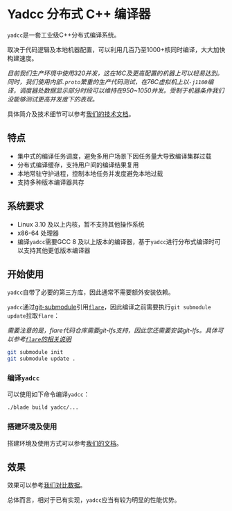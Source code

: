 # Yadcc 分布式 C++ 编译器

`yadcc`是一套工业级C++分布式编译系统。

取决于代码逻辑及本地机器配置，可以利用几百乃至1000+核同时编译，大大加快构建速度。

*目前我们生产环境中使用320并发，这在16C及更高配置的机器上可以轻易达到。同时，我们使用内部`.proto`繁重的生产代码测试，在76C虚拟机上以`-j1100`编译，调度器处数据显示部分时段可以维持在950~1050并发。受制于机器条件我们没能够测试更高并发度下的表现。*

具体简介及技术细节可以参考[我们的技术文档](yadcc/doc)。

## 特点

- 集中式的编译任务调度，避免多用户场景下因任务量大导致编译集群过载
- 分布式编译缓存，支持用户间的编译结果复用
- 本地常驻守护进程，控制本地任务并发度避免本地过载
- 支持多种版本编译器共存

## 系统要求

- Linux 3.10 及以上内核，暂不支持其他操作系统
- x86-64 处理器
- 编译`yadcc`需要GCC 8 及以上版本的编译器，基于`yadcc`进行分布式编译时可以支持其他更低版本编译器

## 开始使用

`yadcc`自带了必要的第三方库，因此通常不需要额外安装依赖。

`yadcc`通过[git-submodule](https://linux.die.net/man/1/git-submodule)引用[`flare`](https://github.com/Tencent/flare)，因此编译之前需要执行`git submodule update`拉取`flare`：

*需要注意的是，flare代码仓库需要git-lfs支持，因此您还需要安装git-lfs。具体可以参考[`flare`的相关说明](https://github.com/Tencent/flare)*

```bash
git submodule init
git submodule update .
```

### 编译`yadcc`

可以使用如下命令编译`yadcc`：

```bash
./blade build yadcc/...
```

### 搭建环境及使用

搭建环境及使用方式可以参考[我们的文档](yadcc/doc/README.md)。

## 效果

效果可以参考[我们对比数据](yadcc/doc/benchmark.md)。

总体而言，相对于已有实现，`yadcc`应当有较为明显的性能优势。
